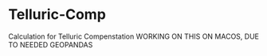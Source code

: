 # Telluric-Comp
Calculation for Telluric Compenstation
WORKING ON THIS ON MACOS, DUE TO NEEDED GEOPANDAS
